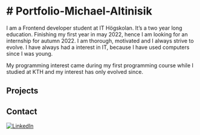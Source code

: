 <h1># Portfolio-Michael-Altinisik</h1>

<p>I am a Frontend developer student at IT Högskolan. It’s a two year long education. Finishing my first year in may 2022, hence I am looking for an internship for autumn 2022. I am thorough, motivated and I always strive to evolve. I have always had a interest in IT, because  I have used computers since I was young. 

My programming interest came during my first programming course while I studied at KTH and my interest has only evolved since.
</p>
<h2>Projects</h2>





<h2>Contact</h2>
<div>
    <a href="www.linkedin.com/in/michael-altinisik-09b137234">
        <img src="https://img.shields.io/badge/LinkedIn-blue?style=for-the-badge&logo=linkedin&logoColor=white" alt="LinkedIn"/>
    </a>
 </div>
